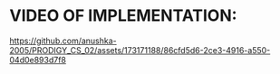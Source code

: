 # VIDEO OF IMPLEMENTATION:
https://github.com/anushka-2005/PRODIGY_CS_02/assets/173171188/86cfd5d6-2ce3-4916-a550-04d0e893d7f8

